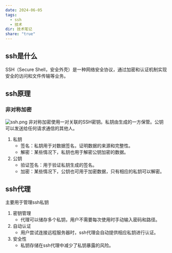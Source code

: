 ```yaml
---
date: 2024-06-05
tags:
  - ssh
  - 技术
dir: 技术笔记
share: "true"
---
```


## ssh是什么
SSH（Secure Shell，安全外壳）是一种网络安全协议，通过加密和认证机制实现安全的访问和文件传输等业务。
## ssh原理
### 非对称加密
![ssh.png](ssh.png)
非对称加密使用一对关联的SSH密钥。私钥由生成的一方保管。公钥可以发送给任何请求通信的其他人。
1. 私钥
	- 签名：私钥用于对数据签名，证明数据的来源和完整性。
	- 解密：某些情况下，私钥也用于解密公钥加密的数据。
2. 公钥
	 - 验证签名：用于验证私钥生成的签名。
	 - 加密：某些情况下，公钥也可用于加密数据，只有相应的私钥可以解密。
## ssh代理
主要用于管理ssh私钥
1. 密钥管理
	- 代理可以储存多个私钥，用户不需要每次使用时手动输入密码和路径。
2. 自动认证
	- 用户尝试连接远程服务器时，ssh代理会自动提供相应私钥进行认证。
3. 安全性
	- 私钥存储在ssh代理中减少了私钥暴露的风险。